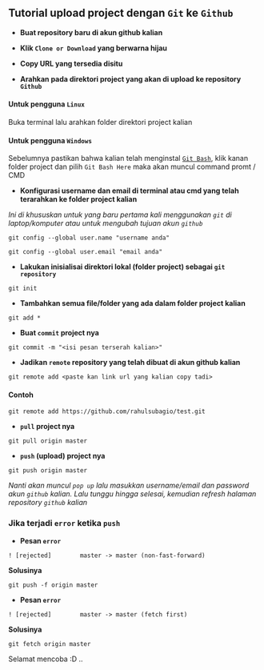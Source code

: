 ## Tutorial upload project dengan `Git` ke `Github`

* **Buat repository baru di akun github kalian**

* **Klik `Clone or Download` yang berwarna hijau**

* **Copy URL yang tersedia disitu**

* **Arahkan pada direktori project yang akan di upload ke repository `Github`**

#### Untuk pengguna `Linux`
Buka terminal lalu arahkan folder direktori project kalian

#### Untuk pengguna `Windows`
Sebelumnya pastikan bahwa kalian telah menginstal [`Git Bash`](https://git-scm.com/downloads), klik kanan folder project dan pilih `Git Bash Here` maka akan muncul command promt / CMD

* **Konfigurasi username dan email di terminal atau cmd yang telah terarahkan ke folder project kalian**

*Ini di khususkan untuk yang baru pertama kali menggunakan `git` di laptop/komputer atau untuk mengubah tujuan akun `github`*

```
git config --global user.name "username anda"
```

```
git config --global user.email "email anda"
```

* **Lakukan inisialisai direktori lokal (folder project) sebagai `git repository`**

```
git init
```

* **Tambahkan semua file/folder yang ada dalam folder project kalian**

```
git add *
```

* **Buat `commit` project nya**

```
git commit -m "<isi pesan terserah kalian>"
```

* **Jadikan `remote` repository yang telah dibuat di akun github kalian**

```
git remote add <paste kan link url yang kalian copy tadi>
```

#### Contoh

```
git remote add https://github.com/rahulsubagio/test.git
```

* **`pull` project nya**

```
git pull origin master
```

* **`push` (upload) project nya**

```
git push origin master
```

*Nanti akan muncul `pop up` lalu masukkan username/email dan password akun `github` kalian. Lalu tunggu hingga selesai, kemudian refresh halaman repository `github` kalian*

### Jika terjadi `error` ketika `push`

* **Pesan `error`**

```
! [rejected]        master -> master (non-fast-forward)
```

**Solusinya**

```
git push -f origin master
```

* **Pesan `error`**

```
! [rejected]        master -> master (fetch first)
```

**Solusinya**

```
git fetch origin master
```

Selamat mencoba :D ..
